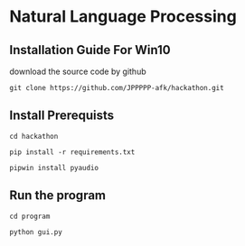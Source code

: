 # Natural Language Processing

## Installation Guide For Win10

download the source code by github

`git clone https://github.com/JPPPPP-afk/hackathon.git`

## Install Prerequists

`cd hackathon`

`pip install -r requirements.txt`

`pipwin install pyaudio`

## Run the program

`cd program`

`python gui.py`